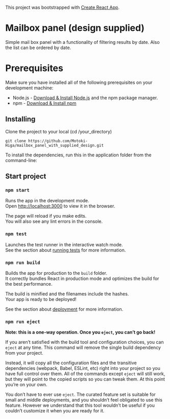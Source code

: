This project was bootstrapped with [Create React App](https://github.com/facebook/create-react-app).

# Mailbox panel (design supplied)

Simple mail box panel with a functionality of filtering results by date.
Also the list can be ordered by date.

# Prerequisites

Make sure you have installed all of the following prerequisites on your development machine:

- Node.js - [Download & Install Node.js](https://nodejs.org/en/download/) and the npm package manager.
- npm - [Download & Install npm](https://www.npmjs.com/get-npm)

## Installing

Clone the project to your local (cd /your_directory)

```
git clone https://github.com/Motoki-Higa/mailbox_panel_with_supplied_design.git
```

To install the dependencies, run this in the application folder from the command-line:

## Start project

### `npm start`

Runs the app in the development mode.<br />
Open [http://localhost:3000](http://localhost:3000) to view it in the browser.

The page will reload if you make edits.<br />
You will also see any lint errors in the console.

### `npm test`

Launches the test runner in the interactive watch mode.<br />
See the section about [running tests](https://facebook.github.io/create-react-app/docs/running-tests) for more information.

### `npm run build`

Builds the app for production to the `build` folder.<br />
It correctly bundles React in production mode and optimizes the build for the best performance.

The build is minified and the filenames include the hashes.<br />
Your app is ready to be deployed!

See the section about [deployment](https://facebook.github.io/create-react-app/docs/deployment) for more information.

### `npm run eject`

**Note: this is a one-way operation. Once you `eject`, you can’t go back!**

If you aren’t satisfied with the build tool and configuration choices, you can `eject` at any time. This command will remove the single build dependency from your project.

Instead, it will copy all the configuration files and the transitive dependencies (webpack, Babel, ESLint, etc) right into your project so you have full control over them. All of the commands except `eject` will still work, but they will point to the copied scripts so you can tweak them. At this point you’re on your own.

You don’t have to ever use `eject`. The curated feature set is suitable for small and middle deployments, and you shouldn’t feel obligated to use this feature. However we understand that this tool wouldn’t be useful if you couldn’t customize it when you are ready for it.
